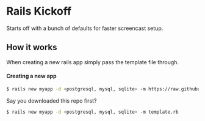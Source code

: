 # Rails Kickoff
Starts off with a bunch of defaults for faster screencast setup.

## How it works
When creating a new rails app simply pass the template file through.

#### Creating a new app

```bash
$ rails new myapp -d <postgresql, mysql, sqlite> -m https://raw.githubusercontent.com/justalever/kickoff/master/template.rb
```

Say you downloaded this repo first?

```bash
$ rails new myapp -d <postgresql, mysql, sqlite> -m template.rb
```
